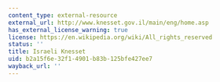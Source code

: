 ```yaml
---
content_type: external-resource
external_url: http://www.knesset.gov.il/main/eng/home.asp
has_external_license_warning: true
license: https://en.wikipedia.org/wiki/All_rights_reserved
status: ''
title: Israeli Knesset
uid: b2a15f6e-32f1-4901-b83b-125bfe427ee7
wayback_url: ''
---
```

